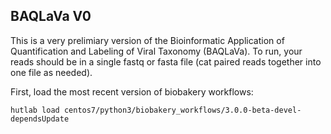 ## BAQLaVa V0

This is a very prelimiary version of the Bioinformatic Application of Quantification and Labeling of Viral Taxonomy (BAQLaVa). To run, your reads should be in a single fastq or fasta file (cat paired reads together into one file as needed). 

First, load the most recent version of biobakery workflows: 
  ```
  hutlab load centos7/python3/biobakery_workflows/3.0.0-beta-devel-dependsUpdate
  ```

